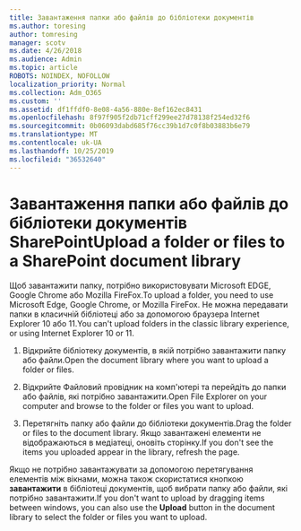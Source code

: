 ```yaml
---
title: Завантаження папки або файлів до бібліотеки документів
ms.author: toresing
author: tomresing
manager: scotv
ms.date: 4/26/2018
ms.audience: Admin
ms.topic: article
ROBOTS: NOINDEX, NOFOLLOW
localization_priority: Normal
ms.collection: Adm_O365
ms.custom: ''
ms.assetid: df1ffdf0-8e08-4a56-880e-8ef162ec8431
ms.openlocfilehash: 8f97f905f2db71cff299ee27d78138f254ed32f6
ms.sourcegitcommit: 0b06093dabd685f76cc39b1d7c0f8b03883b6e79
ms.translationtype: MT
ms.contentlocale: uk-UA
ms.lasthandoff: 10/25/2019
ms.locfileid: "36532640"
---
```

# <a name="upload-a-folder-or-files-to-a-sharepoint-document-library"></a><span data-ttu-id="9a61c-102">Завантаження папки або файлів до бібліотеки документів SharePoint</span><span class="sxs-lookup"><span data-stu-id="9a61c-102">Upload a folder or files to a SharePoint document library</span></span>

<span data-ttu-id="9a61c-103">Щоб завантажити папку, потрібно використовувати Microsoft EDGE, Google Chrome або Mozilla FireFox.</span><span class="sxs-lookup"><span data-stu-id="9a61c-103">To upload a folder, you need to use Microsoft Edge, Google Chrome, or Mozilla FireFox.</span></span> <span data-ttu-id="9a61c-104">Не можна передавати папки в класичній бібліотеці або за допомогою браузера Internet Explorer 10 або 11.</span><span class="sxs-lookup"><span data-stu-id="9a61c-104">You can't upload folders in the classic library experience, or using Internet Explorer 10 or 11.</span></span>
  
1. <span data-ttu-id="9a61c-105">Відкрийте бібліотеку документів, в якій потрібно завантажити папку або файли.</span><span class="sxs-lookup"><span data-stu-id="9a61c-105">Open the document library where you want to upload a folder or files.</span></span>
    
2. <span data-ttu-id="9a61c-106">Відкрийте Файловий провідник на комп'ютері та перейдіть до папки або файлів, які потрібно завантажити.</span><span class="sxs-lookup"><span data-stu-id="9a61c-106">Open File Explorer on your computer and browse to the folder or files you want to upload.</span></span>
    
3. <span data-ttu-id="9a61c-107">Перетягніть папку або файли до бібліотеки документів.</span><span class="sxs-lookup"><span data-stu-id="9a61c-107">Drag the folder or files to the document library.</span></span> <span data-ttu-id="9a61c-108">Якщо завантажені елементи не відображаються в медіатеці, оновіть сторінку.</span><span class="sxs-lookup"><span data-stu-id="9a61c-108">If you don't see the items you uploaded appear in the library, refresh the page.</span></span> 
    
<span data-ttu-id="9a61c-109">Якщо не потрібно завантажувати за допомогою перетягування елементів між вікнами, можна також скористатися кнопкою **завантажити** в бібліотеці документів, щоб вибрати папку або файли, які потрібно завантажити.</span><span class="sxs-lookup"><span data-stu-id="9a61c-109">If you don't want to upload by dragging items between windows, you can also use the **Upload** button in the document library to select the folder or files you want to upload.</span></span> 
  

